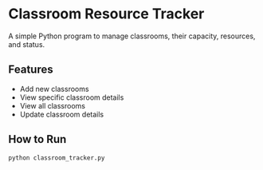 # Classroom Resource Tracker

A simple Python program to manage classrooms, their capacity, resources, and status.

## Features
- Add new classrooms
- View specific classroom details
- View all classrooms
- Update classroom details

## How to Run
```bash
python classroom_tracker.py
